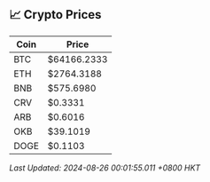 ## 📈 Crypto Prices

| Coin | Price |
| ---- | ----- |
| BTC | $64166.2333 |
| ETH | $2764.3188 |
| BNB | $575.6980 |
| CRV | $0.3331 |
| ARB | $0.6016 |
| OKB | $39.1019 |
| DOGE | $0.1103 |

_Last Updated: 2024-08-26 00:01:55.011 +0800 HKT_